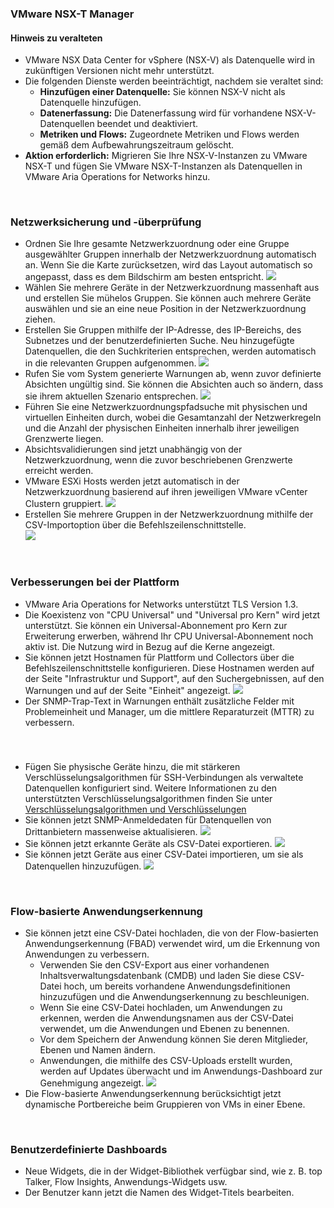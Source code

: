 ﻿### VMware NSX-T Manager 
#### Hinweis zu veralteten 
* VMware NSX Data Center for vSphere (NSX-V) als Datenquelle wird in zukünftigen Versionen nicht mehr unterstützt. 
* Die folgenden Dienste werden beeinträchtigt, nachdem sie veraltet sind:
    * **Hinzufügen einer Datenquelle:** Sie können NSX-V nicht als Datenquelle hinzufügen.  
    * **Datenerfassung:** Die Datenerfassung wird für vorhandene NSX-V-Datenquellen beendet und deaktiviert. 
    * **Metriken und Flows:** Zugeordnete Metriken und Flows werden gemäß dem Aufbewahrungszeitraum gelöscht. 
* **Aktion erforderlich:** Migrieren Sie Ihre NSX-V-Instanzen zu VMware NSX-T und fügen Sie VMware NSX-T-Instanzen als Datenquellen in VMware Aria Operations for Networks hinzu. 

&nbsp;
&nbsp;
### Netzwerksicherung und -überprüfung
* Ordnen Sie Ihre gesamte Netzwerkzuordnung oder eine Gruppe ausgewählter Gruppen innerhalb der Netzwerkzuordnung automatisch an. Wenn Sie die Karte zurücksetzen, wird das Layout automatisch so angepasst, dass es dem Bildschirm am besten entspricht. 
![](data:image/png;base64,#IMAGEBASE64_auto_arrange.png)
* Wählen Sie mehrere Geräte in der Netzwerkzuordnung massenhaft aus und erstellen Sie mühelos Gruppen. Sie können auch mehrere Geräte auswählen und sie an eine neue Position in der Netzwerkzuordnung ziehen. 
* Erstellen Sie Gruppen mithilfe der IP-Adresse, des IP-Bereichs, des Subnetzes und der benutzerdefinierten Suche. Neu hinzugefügte Datenquellen, die den Suchkriterien entsprechen, werden automatisch in die relevanten Gruppen aufgenommen. 
![](data:image/png;base64,#IMAGEBASE64_create_group.png)
* Rufen Sie vom System generierte Warnungen ab, wenn zuvor definierte Absichten ungültig sind. Sie können die Absichten auch so ändern, dass sie ihrem aktuellen Szenario entsprechen. 
![](data:image/png;base64,#IMAGEBASE64_intent.png)
* Führen Sie eine Netzwerkzuordnungspfadsuche mit physischen und virtuellen Einheiten durch, wobei die Gesamtanzahl der Netzwerkregeln und die Anzahl der physischen Einheiten innerhalb ihrer jeweiligen Grenzwerte liegen.  
* Absichtsvalidierungen sind jetzt unabhängig von der Netzwerkzuordnung, wenn die zuvor beschriebenen Grenzwerte erreicht werden. 
* VMware ESXi Hosts werden jetzt automatisch in der Netzwerkzuordnung basierend auf ihren jeweiligen VMware vCenter Clustern gruppiert. 
![](data:image/png;base64,#IMAGEBASE64_esxi.png)
* Erstellen Sie mehrere Gruppen in der Netzwerkzuordnung mithilfe der CSV-Importoption über die Befehlszeilenschnittstelle.  
![](data:image/png;base64,#IMAGEBASE64_create_groups_through_cli.png)

&nbsp;
&nbsp;
### Verbesserungen bei der Plattform 
* VMware Aria Operations for Networks unterstützt TLS Version 1.3. 
* Die Koexistenz von "CPU Universal" und "Universal pro Kern" wird jetzt unterstützt. Sie können ein Universal-Abonnement pro Kern zur Erweiterung erwerben, während Ihr CPU Universal-Abonnement noch aktiv ist. Die Nutzung wird in Bezug auf die Kerne angezeigt.   
* Sie können jetzt Hostnamen für Plattform und Collectors über die Befehlszeilenschnittstelle konfigurieren. Diese Hostnamen werden auf der Seite "Infrastruktur und Support", auf den Suchergebnissen, auf den Warnungen und auf der Seite "Einheit" angezeigt. 
![](data:image/png;base64,#IMAGEBASE64_hostnames.png)
* Der SNMP-Trap-Text in Warnungen enthält zusätzliche Felder mit Problemeinheit und Manager, um die mittlere Reparaturzeit (MTTR) zu verbessern. 

&nbsp;
&nbsp;
###  
* Fügen Sie physische Geräte hinzu, die mit stärkeren Verschlüsselungsalgorithmen für SSH-Verbindungen als verwaltete Datenquellen konfiguriert sind. Weitere Informationen zu den unterstützten Verschlüsselungsalgorithmen finden Sie unter [Verschlüsselungsalgorithmen und Verschlüsselungen](https://docs.vmware.com/en/VMware-Aria-Operations-for-Networks/SaaS/Using-Operations-for-Networks/GUID-02B7DC96-66A6-4CDF-9E3E-E25D4C0A8DEC.html)
* Sie können jetzt SNMP-Anmeldedaten für Datenquellen von Drittanbietern massenweise aktualisieren. 
![](data:image/png;base64,#IMAGEBASE64_snmp.png)
* Sie können jetzt erkannte Geräte als CSV-Datei exportieren. 
![](data:image/png;base64,#IMAGEBASE64_export_csv.png)
* Sie können jetzt Geräte aus einer CSV-Datei importieren, um sie als Datenquellen hinzuzufügen. 
![](data:image/png;base64,#IMAGEBASE64_upload_csv.png)

&nbsp;
&nbsp;
### Flow-basierte Anwendungserkennung 
* Sie können jetzt eine CSV-Datei hochladen, die von der Flow-basierten Anwendungserkennung (FBAD) verwendet wird, um die Erkennung von Anwendungen zu verbessern. 
    * Verwenden Sie den CSV-Export aus einer vorhandenen Inhaltsverwaltungsdatenbank (CMDB) und laden Sie diese CSV-Datei hoch, um bereits vorhandene Anwendungsdefinitionen hinzuzufügen und die Anwendungserkennung zu beschleunigen. 
    * Wenn Sie eine CSV-Datei hochladen, um Anwendungen zu erkennen, werden die Anwendungsnamen aus der CSV-Datei verwendet, um die Anwendungen und Ebenen zu benennen. 
    * Vor dem Speichern der Anwendung können Sie deren Mitglieder, Ebenen und Namen ändern. 
    * Anwendungen, die mithilfe des CSV-Uploads erstellt wurden, werden auf Updates überwacht und im Anwendungs-Dashboard zur Genehmigung angezeigt. 
![](data:image/png;base64,#IMAGEBASE64_upload_csv_fbad.png)
* Die Flow-basierte Anwendungserkennung berücksichtigt jetzt dynamische Portbereiche beim Gruppieren von VMs in einer Ebene.  

&nbsp;
&nbsp;
### Benutzerdefinierte Dashboards
* Neue Widgets, die in der Widget-Bibliothek verfügbar sind, wie z. B. top Talker, Flow Insights, Anwendungs-Widgets usw.
* Der Benutzer kann jetzt die Namen des Widget-Titels bearbeiten.